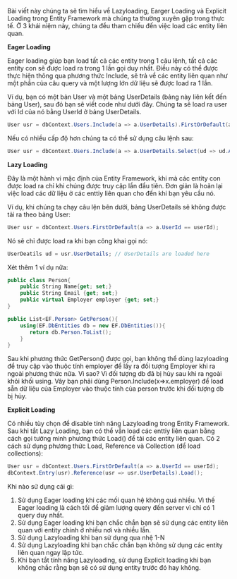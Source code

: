 Bài viết này chúng ta sẽ tìm hiểu về Lazyloading, Earger Loading và Explicit Loading trong Entity Framework mà chúng ta thường xuyên gặp trong thực tế. Ở 3 khái niệm này, chúng ta đều tham chiếu đến việc load các entity liên quan.

**Eager Loading**

Eager loading giúp bạn load tất cả các entity trong 1 câu lệnh, tất cả các entity con sẽ được load ra trong 1 lần gọi duy nhất. Điều này có thể được thực hiện thông qua phương thức Include, sẽ trả về các entity liên quan như một phần của câu query và một lượng lớn dữ liệu sẽ được load ra 1 lần.

Ví dụ, bạn có một bản User và một bảng UserDetails (bảng này liên kết đến bảng User), sau đó bạn sẽ viết code như dưới đây. Chúng ta sẽ load ra user với Id của nó bằng UserId ở bảng UserDetails.

```cs
User usr = dbContext.Users.Include(a => a.UserDetails).FirstOrDefault(a => a.UserId == userId);   
```

Nếu có nhiều cấp độ hơn chúng ta có thể sử dụng câu lệnh sau:

```cs
User usr = dbContext.Users.Include(a => a.UserDetails.Select(ud => ud.Address)).FirstOrDefault(a => a.UserId == userId);   
```

**Lazy Loading**  
  
Đây là một hành vi mặc định của Entity Framework, khi mà các entity con được load ra chỉ khi chúng được truy cập lần đầu tiên. Đơn giản là hoãn lại việc load các dữ liệu ở các enttiy liên quan cho đến khi bạn yêu cầu nó.

Ví dụ, khi chúng ta chạy câu lện bên dưới, bảng UserDetails sẽ không được tải ra theo bảng User:

```cs
User usr = dbContext.Users.FirstOrDefault(a => a.UserId == userId);  
```

Nó sẽ chỉ được load ra khi bạn công khai gọi nó:

```cs
UserDeatils ud = usr.UserDetails; // UserDetails are loaded here   
```

Xét thêm 1 ví dụ nữa:

```cs
public class Person{
    public String Name{get; set;}
    public String Email {get; set;}
    public virtual Employer employer {get; set;}
}

public List<EF.Person> GetPerson(){
    using(EF.DbEntities db = new EF.DbEntities()){
       return db.Person.ToList();
    }
}
```

Sau khi phương thức GetPerson() được gọi, bạn không thể dùng lazyloading để truy cập vào thuộc tính employer để lấy ra đối tượng Employer khi ra ngoài phương thức nữa. Vì sao? Vì đối tượng db đã bị hủy sau khi ra ngoài khỏi khối using. Vây bạn phải dùng Person.Include(x=>x.employer) để load sẵn dữ liệu của Employer vào thuộc tính của person trước khi đối tượng db bị hủy.

**Explicit Loading**  
  
Có nhiều tùy chọn để disable tính năng Lazyloading trong Entity Framework. Sau khi tắt Lazy Loading, bạn có thể vẫn load các enttiy liên quan bằng cách gọi tường minh phương thức Load() để tải các entity liên quan. Có 2 cách sử dụng phương thức Load, Reference và Collection (để load collections):

```cs
User usr = dbContext.Users.FirstOrDefault(a => a.UserId == userId);  
dbContext.Entry(usr).Reference(usr => usr.UserDetails).Load();   
```

Khi nào sử dụng cái gì:

1. Sử dụng Eager loading khi các mối quan hệ không quá nhiều. Vì thế Eager loading là cách tối để giảm lượng query đến server vì chỉ có 1 query duy nhất.
2. Sử dụng Eager loading khi bạn chắc chắn bạn sẽ sử dụng các entity liên quan với entity chính ở nhiều nơi và nhiều lần.
3. Sử dụng Lazyloading khi bạn sử dụng qua nhệ 1-N
4. Sử dụng Lazyloading khi bạn chắc chắn bạn không sử dụng các entity liên quan ngay lập tức.
5. Khi bạn tắt tính năng Lazyloading, sử dụng Explicit loading khi bạn không chắc rằng bạn sẽ có sử dụng entity trước đó hay không.